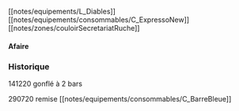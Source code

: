 [[notes/equipements/L_Diables]] [[notes/equipements/consommables/C_ExpressoNew]] [[notes/zones/couloirSecretariatRuche]]

#### Afaire 

### Historique

141220 gonflé à 2 bars

290720 remise [[notes/equipements/consommables/C_BarreBleue]]

